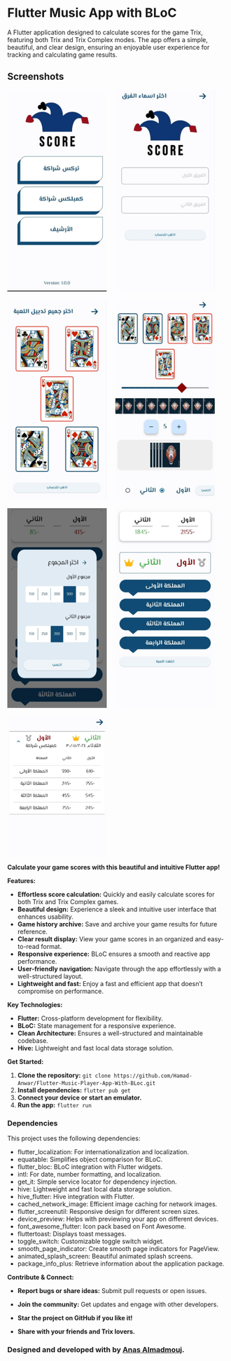 # Flutter Music App with BLoC

A Flutter application designed to calculate scores for the game Trix, featuring both Trix and Trix Complex modes. The app offers a simple, beautiful, and clear design, ensuring an enjoyable user experience for tracking and calculating game results.

## Screenshots

<div style="display: flex; flex-wrap: wrap; gap: 20px;">
  <img src="first_screen.jpg" alt="First Screen" width="45%">
  <img src="second_screen.jpg" alt="Second Screen" width="45%">
  <img src="third_screen.jpg" alt="Third Screen" width="45%">
  <img src="fourth_screen.jpg" alt="Fourth Screen" width="45%">
  <img src="fifth_screen.jpg" alt="Fifth Screen" width="45%">
  <img src="sixth_screen.jpg" alt="Sixth Screen" width="45%">
  <img src="seventh_screen.jpg" alt="Seventh Screen" width="45%">
</div>


**Calculate your game scores with this beautiful and intuitive Flutter app!**

**Features:**

* **Effortless score calculation:** Quickly and easily calculate scores for both Trix and Trix Complex games.
* **Beautiful design:** Experience a sleek and intuitive user interface that enhances usability.
* **Game history archive:** Save and archive your game results for future reference.
* **Clear result display:** View your game scores in an organized and easy-to-read format.
* **Responsive experience:** BLoC ensures a smooth and reactive app performance.
* **User-friendly navigation:** Navigate through the app effortlessly with a well-structured layout.
* **Lightweight and fast:** Enjoy a fast and efficient app that doesn’t compromise on performance.

**Key Technologies:**

* **Flutter:** Cross-platform development for flexibility.
* **BLoC:** State management for a responsive experience.
* **Clean Architecture:** Ensures a well-structured and maintainable codebase.
* **Hive:** Lightweight and fast local data storage solution.


**Get Started:**

1. **Clone the repository:** `git clone https://github.com/Hamad-Anwar/Flutter-Music-Player-App-With-BLoc.git`
2. **Install dependencies:** `flutter pub get`
3. **Connect your device or start an emulator.**
4. **Run the app:** `flutter run`

### Dependencies

This project uses the following dependencies:

* flutter_localization: For internationalization and localization.
* equatable: Simplifies object comparison for BLoC.
* flutter_bloc: BLoC integration with Flutter widgets.
* intl: For date, number formatting, and localization.
* get_it: Simple service locator for dependency injection.
* hive: Lightweight and fast local data storage solution.
* hive_flutter: Hive integration with Flutter.
* cached_network_image: Efficient image caching for network images.
* flutter_screenutil: Responsive design for different screen sizes.
* device_preview: Helps with previewing your app on different devices.
* font_awesome_flutter: Icon pack based on Font Awesome.
* fluttertoast: Displays toast messages.
* toggle_switch: Customizable toggle switch widget.
* smooth_page_indicator: Create smooth page indicators for PageView.
* animated_splash_screen: Beautiful animated splash screens.
* package_info_plus: Retrieve information about the application package.


**Contribute & Connect:**

* **Report bugs or share ideas:** Submit pull requests or open issues.
* **Join the community:** Get updates and engage with other developers.

* **Star the project on GitHub if you like it!**
* **Share with your friends and Trix lovers.**

### Designed and developed with by [Anas Almadmouj](https://www.linkedin.com/in/anas-al-madmouj-0979271aa/).
